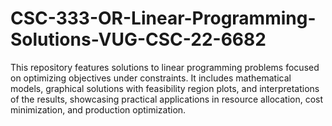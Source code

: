# CSC-333-OR-Linear-Programming-Solutions-VUG-CSC-22-6682
This repository features solutions to linear programming problems focused on optimizing objectives under constraints. It includes mathematical models, graphical solutions with feasibility region plots, and interpretations of the results, showcasing practical applications in resource allocation, cost minimization, and production optimization.
